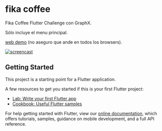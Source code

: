 # fika coffee

Fika Coffee Flutter Challenge con GraphX.

Sólo incluye el menu principal.

[web demo](https://roi-fika-coffee.surge.sh/) (no aseguro que ande en todos los browsers).

[![screencast](https://media.giphy.com/media/MzzkyPKHKHjGgQB4te/giphy.gif)](https://media.giphy.com/media/MzzkyPKHKHjGgQB4te/giphy.mp4)

## Getting Started

This project is a starting point for a Flutter application.

A few resources to get you started if this is your first Flutter project:

- [Lab: Write your first Flutter app](https://flutter.dev/docs/get-started/codelab)
- [Cookbook: Useful Flutter samples](https://flutter.dev/docs/cookbook)

For help getting started with Flutter, view our
[online documentation](https://flutter.dev/docs), which offers tutorials,
samples, guidance on mobile development, and a full API reference.
